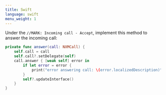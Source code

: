 ```yaml
---
title: Swift
language: swift
menu_weight: 1
---
```



Under the `//MARK: Incoming call - Accept`, implement this method to answer the incoming call:

```swift
private func answer(call: NXMCall) {
    self.call = call
    self.call?.setDelegate(self)
    call.answer { [weak self] error in
        if let error = error {
            print("error answering call: \(error.localizedDescription)")
        }
        self?.updateInterface()
    }
}
```
